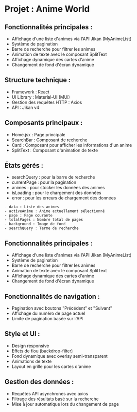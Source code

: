 # Projet : Anime World

## Fonctionnalités principales :

-   Affichage d'une liste d'animes via l'API Jikan (MyAnimeList)
-   Système de pagination
-   Barre de recherche pour filtrer les animes
-   Animation de texte avec le composant SplitText
-   Affichage dynamique des cartes d'anime
-   Changement de fond d'écran dynamique

## Structure technique :

-   Framework : React
-   UI Library : Material-UI (MUI)
-   Gestion des requêtes HTTP : Axios
-   API : Jikan v4

## Composants principaux :

-   Home.jsx : Page principale
-   SearchBar : Composant de recherche
-   Card : Composant pour afficher les informations d'un anime
-   SplitText : Composant d'animation de texte

## États gérés :

-   searchQuery : pour la barre de recherche
-   currentPage : pour la pagination
-   animes : pour stocker les données des animes
-   isLoading : pour le chargement des données
-   error : pour les erreurs de chargement des données

```
- data : Liste des animes
- activeAnime : Anime actuellement sélectionné
- page : Page courante
- totalPages : Nombre total de pages
- background : Image de fond
- searchQuery : Terme de recherche
```

## Fonctionnalités principales :

-   Affichage d'une liste d'animes via l'API Jikan (MyAnimeList)
-   Système de pagination
-   Barre de recherche pour filtrer les animes
-   Animation de texte avec le composant SplitText
-   Affichage dynamique des cartes d'anime
-   Changement de fond d'écran dynamique

## Fonctionnalités de navigation :

-   Pagination avec boutons "Précédent" et "Suivant"
-   Affichage du numéro de page actuel
-   Limite de pagination basée sur l'API

## Style et UI :

-   Design responsive
-   Effets de flou (backdrop-filter)
-   Fond dynamique avec overlay semi-transparent
-   Animations de texte
-   Layout en grille pour les cartes d'anime

## Gestion des données :

-   Requêtes API asynchrones avec axios
-   Filtrage des résultats basé sur la recherche
-   Mise à jour automatique lors du changement de page
